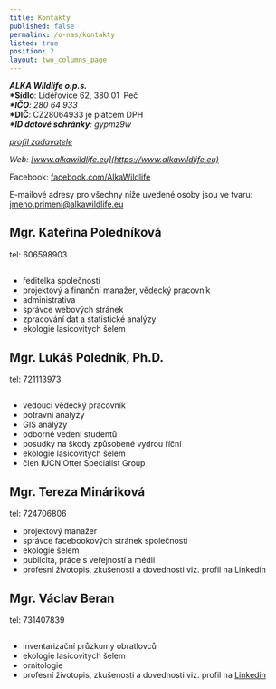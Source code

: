 ```yaml
---
title: Kontakty
published: false
permalink: /o-nas/kontakty
listed: true
position: 2
layout: two_columns_page
---
```

_**ALKA Wildlife o.p.s.**_\
**\*Sídlo**: Lidéřovice 62, 380 01  Peč\
_**\*IČO**: 280 64 933_\
**\*DIČ**: CZ28064933 je plátcem DPH\
_**\*ID datové schránky**: gypmz9w_

_[profil zadavatele](https://www.vhodne-uverejneni.cz/profil/28064933)_

_Web: [www.alkawildlife.eu](https://www.alkawildlife.eu)_

Facebook:
[facebook.com/AlkaWildlife](https://www.facebook.com/AlkaWildlife)

E-mailové adresy pro všechny níže uvedené osoby jsou ve tvaru: jmeno.primeni@alkawildlife.eu



## Mgr. Kateřina Poledníková

tel: 606598903

## 

* ředitelka společnosti 
* projektový a finanční manažer, vědecký pracovník
* administrativa
* správce webových stránek 
* zpracování dat a statistické analýzy 
* ekologie lasicovitých šelem



## Mgr. Lukáš Poledník, Ph.D.

tel: 721113973

## 

* vedoucí vědecký pracovník
* potravní analýzy
* GIS analýzy
* odborné vedení studentů
* posudky na škody způsobené vydrou říční
* ekologie lasicovitých šelem
* člen IUCN Otter Specialist Group



## Mgr. Tereza Mináriková

tel: 724706806

* projektový manažer
* správce facebookových stránek společnosti 
* ekologie šelem
* publicita, práce s veřejností a médii 
* profesní životopis, zkušenosti a dovednosti viz. profil na Linkedin 

## Mgr. Václav Beran

tel: 731407839

## 

* inventarizační průzkumy obratlovců
* ekologie lasicovitých šelem 
* ornitologie
* profesní životopis, zkušenosti a dovednosti viz. profil na [Linkedin ](https://www.linkedin.com/in/václav-beran-5709705a)
